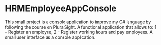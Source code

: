 # HRMEmployeeAppConsole

This small project is a console application to improve my C# language by following the course on PluralSight. 
A functional application that allows to: 
  1 - Register an employee, 
  2 - Register working hours and pay employees. A small user interface as a console application.
